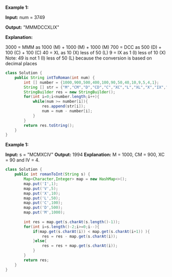 
**Example 1:**

**Input:** num = 3749

**Output:** "MMMDCCXLIX"

**Explanation:**

3000 = MMM as 1000 (M) + 1000 (M) + 1000 (M)
 700 = DCC as 500 (D) + 100 (C) + 100 (C)
  40 = XL as 10 (X) less of 50 (L)
   9 = IX as 1 (I) less of 10 (X)
Note: 49 is not 1 (I) less of 50 (L) because the conversion is based on decimal places


```java
class Solution {
    public String intToRoman(int num) {
        int [] number = {1000,900,500,400,100,90,50,40,10,9,5,4,1};
        String [] str = {"M","CM","D","CD","C","XC","L","XL","X","IX","V","IV","I"};
        StringBuilder res = new StringBuilder();
        for(int i=0;i<number.length;i++){
            while(num >= number[i]){
                res.append(str[i]);
                num = num - number[i];
            }
        }
        return res.toString();
    }
}
```


**Example 1:**

**Input:** s = "MCMXCIV"
**Output:** 1994
**Explanation:** M = 1000, CM = 900, XC = 90 and IV = 4.

```java
class Solution {
    public int romanToInt(String s) {
        Map<Character,Integer> map = new HashMap<>();
        map.put('I',1);
        map.put('V',5);
        map.put('X',10);
        map.put('L',50);
        map.put('C',100);
        map.put('D',500);
        map.put('M',1000);
        
        int res = map.get(s.charAt(s.length()-1));
        for(int i=s.length()-2;i>=0;i--){
            if(map.get(s.charAt(i)) < map.get(s.charAt(i+1)) ){
                res = res - map.get(s.charAt(i));
            }else{
                res = res + map.get(s.charAt(i));
            }
        }
        return res;
    }
}
```